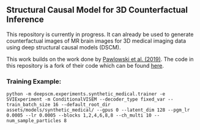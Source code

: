 ## Structural Causal Model for 3D Counterfactual Inference

This repository is currently in progress. It can already be used to generate counterfactual images of MR brain images for 3D medical imaging data using deep structural causal models (DSCM).

This work builds on the work done by [Pawlowski et al. (2019)](https://arxiv.org/pdf/2006.06485). The code in this repository is a fork of their code which can be found [here](https://github.com/biomedia-mira/deepscm/tree/master).


### Training Example:
```
python -m deepscm.experiments.synthetic_medical.trainer -e SVIExperiment -m ConditionalVISEM --decoder_type fixed_var --train_batch_size 16 --default_root_dir assets/models/synthetic_medical/ --gpus 0 --latent_dim 128 --pgm_lr 0.0005 --lr 0.0005 --blocks 1,2,4,6,8,8 --ch_multi 10 --num_sample_particles 8
```


